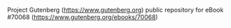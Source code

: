 Project Gutenberg (https://www.gutenberg.org) public repository for
eBook #70068 (https://www.gutenberg.org/ebooks/70068)
